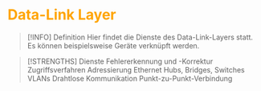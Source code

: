 # <font color = "orange">Data-Link Layer</font>
>[!INFO] Definition
>Hier findet die Dienste des Data-Link-Layers statt. Es können beispielsweise Geräte verknüpft werden.

>[!STRENGTHS] Dienste
>Fehlererkennung und -Korrektur
>Zugriffsverfahren
>Adressierung
>Ethernet
>Hubs, Bridges, Switches
>VLANs
>Drahtlose Kommunikation
>Punkt-zu-Punkt-Verbindung

